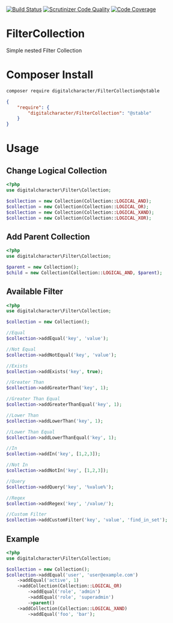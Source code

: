 [![Build Status](https://travis-ci.org/digitalcharacter/FilterCollection.svg)](https://travis-ci.org/digitalcharacter/FilterCollection)
[![Scrutinizer Code Quality](https://scrutinizer-ci.com/g/digitalcharacter/FilterCollection/badges/quality-score.png?b=master)](https://scrutinizer-ci.com/g/digitalcharacter/FilterCollection/?branch=master)
[![Code Coverage](https://scrutinizer-ci.com/g/schmittjoh/JMSSerializerBundle/badges/coverage.png?b=master)](https://scrutinizer-ci.com/g/schmittjoh/JMSSerializerBundle/?branch=master)

# FilterCollection
Simple nested Filter Collection

# Composer Install
```bash
composer require digitalcharacter/FilterCollection@stable
```

```json
{
    "require": {
        "digitalcharacter/FilterCollection": "@stable"
    }
}
```

# Usage

## Change Logical Collection
```php
<?php
use digitalcharacter\Filter\Collection;

$collection = new Collection(Collection::LOGICAL_AND);
$collection = new Collection(Collection::LOGICAL_OR);
$collection = new Collection(Collection::LOGICAL_XAND);
$collection = new Collection(Collection::LOGICAL_XOR);
```

## Add Parent Collection
```php
<?php
use digitalcharacter\Filter\Collection;

$parent = new Collection();
$child = new Collection(Collection::LOGICAL_AND, $parent);
```

## Available Filter
```php
<?php
use digitalcharacter\Filter\Collection;

$collection = new Collection();

//Equal
$collection->addEqual('key', 'value');

//Not Equal
$collection->addNotEqual('key', 'value');

//Exists
$collection->addExists('key', true);

//Greater Than
$collection->addGreaterThan('key', 1);

//Greater Than Equal
$collection->addGreaterThanEqual('key', 1);

//Lower Than
$collection->addLowerThan('key', 1);

//Lower Than Equal
$collection->addLowerThanEqual('key', 1);

//In 
$collection->addIn('key', [1,2,3]);

//Not In 
$collection->addNotIn('key', [1,2,3]);

//Query
$collection->addQuery('key', '%value%');

//Regex
$collection->addRegex('key', '/value/');

//Custom Filter
$collection->addCustomFilter('key', 'value', 'find_in_set');
```

## Example
```php
<?php 
use digitalcharacter\Filter\Collection;

$collection = new Collection();
$collection->addEqual('user', 'user@example.com')
    ->addEqual('active', 1)
    ->addCollection(Collection::LOGICAL_OR)
        ->addEqual('role', 'admin')
        ->addEqual('role', 'superadmin')
        ->parent()
    ->addCollection(Collection::LOGICAL_XAND)
        ->addEqual('foo', 'bar');

```


